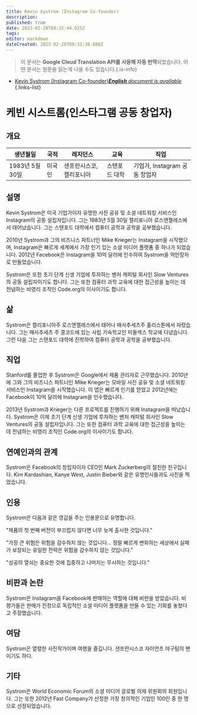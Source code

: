 ```yaml
---
title: Kevin Systrom (Instagram Co-founder)
description: 
published: true
date: 2023-02-28T09:32:44.025Z
tags: 
editor: markdown
dateCreated: 2023-02-28T09:32:36.686Z
---
```


> 이 문서는 **Google Cloud Translation API를 사용해 자동 번역**되었습니다.
어떤 문서는 원문을 읽는게 나을 수도 있습니다.{.is-info}



- [Kevin Systrom (Instagram Co-founder)***English** document is available*](/en/Knowledge-base/Dictionary/Person/kevin-systrom-instagram-co-founder)
{.links-list}


# 케빈 시스트롬(인스타그램 공동 창업자)

## 개요

| 생년월일 | 국적 | 레지던스 | 교육 | 직업 |
| ------------- | ----------- | --------- | --------- | ---------- |
| 1983년 5월 30일 | 미국인 | 샌프란시스코, 캘리포니아 | 스탠포드 대학 | 기업가, Instagram 공동 창업자 |

## 설명

Kevin Systrom은 미국 기업가이자 유명한 사진 공유 및 소셜 네트워킹 서비스인 Instagram의 공동 설립자입니다. 그는 1983년 5월 30일 캘리포니아 로스앤젤레스에서 태어났습니다. 그는 스탠포드 대학에서 컴퓨터 공학과 공학을 공부했습니다.

2010년 Systrom과 그의 비즈니스 파트너인 Mike Krieger는 Instagram을 시작했으며, Instagram은 빠르게 세계에서 가장 인기 있는 소셜 미디어 플랫폼 중 하나가 되었습니다. 2012년 Facebook은 Instagram을 10억 달러에 인수하여 Systrom을 억만장자로 만들었습니다.

Systrom은 또한 초기 단계 신생 기업에 투자하는 벤처 캐피털 회사인 Slow Ventures의 공동 설립자이기도 합니다. 그는 또한 컴퓨터 과학 교육에 대한 접근성을 높이는 데 전념하는 비영리 조직인 Code.org의 이사이기도 합니다.

## 삶

Systrom은 캘리포니아주 로스앤젤레스에서 태어나 매사추세츠주 홀리스톤에서 자랐습니다. 그는 매사추세츠 주 콩코드에 있는 사립 기숙학교인 미들섹스 학교에 다녔습니다. 그런 다음 그는 스탠포드 대학에 진학하여 컴퓨터 공학과 공학을 공부했습니다.

## 직업

Stanford를 졸업한 후 Systrom은 Google에서 제품 관리자로 근무했습니다. 2010년에 그와 그의 비즈니스 파트너인 Mike Krieger는 모바일 사진 공유 및 소셜 네트워킹 서비스인 Instagram을 시작했습니다. 이 앱은 빠르게 인기를 얻었고 2012년에는 Facebook이 10억 달러에 Instagram을 인수했습니다.

2013년 Systrom과 Krieger는 다른 프로젝트를 진행하기 위해 Instagram을 떠났습니다. Systrom은 이제 초기 단계 신생 기업에 투자하는 벤처 캐피털 회사인 Slow Ventures의 공동 설립자입니다. 그는 또한 컴퓨터 과학 교육에 대한 접근성을 높이는 데 전념하는 비영리 조직인 Code.org의 이사이기도 합니다.

## 연예인과의 관계

Systrom은 Facebook의 창립자이자 CEO인 Mark Zuckerberg의 절친한 친구입니다. Kim Kardashian, Kanye West, Justin Bieber와 같은 유명인사들과도 사진을 찍었습니다.

## 인용

Systrom은 다음과 같은 영감을 주는 인용문으로 유명합니다.

"제품의 첫 번째 버전이 부끄럽지 않다면 너무 늦게 출시한 것입니다."

"가장 큰 위험은 위험을 감수하지 않는 것입니다... 정말 빠르게 변화하는 세상에서 실패가 보장되는 유일한 전략은 위험을 감수하지 않는 것입니다."

"성공의 열쇠는 중요한 것에 집중하고 나머지는 무시하는 것입니다."

## 비판과 논란

Systrom은 Instagram을 Facebook에 판매하는 역할에 대해 비판을 받았습니다. 비평가들은 판매가 진정으로 독립적인 소셜 미디어 플랫폼을 만들 수 있는 기회를 놓쳤다고 주장했습니다.

## 여담

Systrom은 열렬한 사진작가이며 여행을 즐깁니다. 샌프란시스코 자이언츠 야구팀의 팬이기도 하다.

## 기타

Systrom은 World Economic Forum의 소셜 미디어 글로벌 의제 위원회의 회원입니다. 그는 또한 2012년 Fast Company가 선정한 가장 창의적인 기업인 100인 중 한 명으로 선정되었습니다.